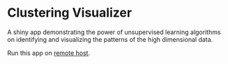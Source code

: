 # Clustering Visualizer

A shiny app demonstrating the power of unsupervised learning algorithms on identifying and visualizing the patterns of the high dimensional data.

Run this app on [remote host](https://jokerdii.shinyapps.io/tissue-viz/).

